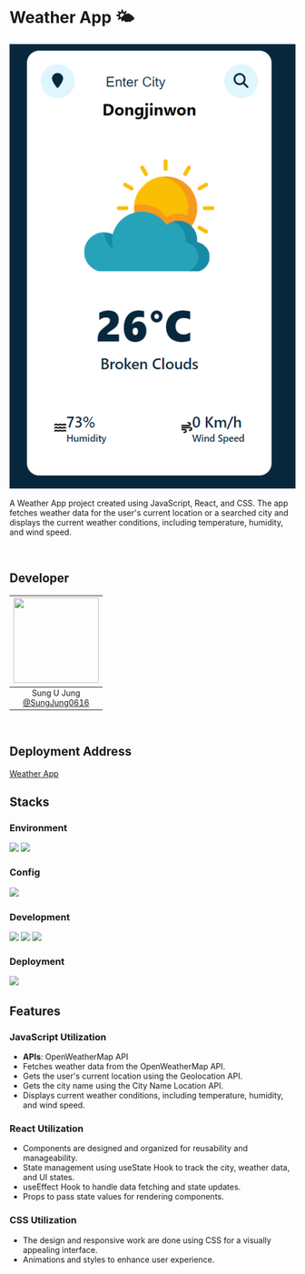 # Weather App 🌤️

![image](./public/images/mainpage.png)

A Weather App project created using JavaScript, React, and CSS. The app fetches weather data for the user's current location or a searched city and displays the current weather conditions, including temperature, humidity, and wind speed.

<br>

## Developer

| <img src="https://avatars.githubusercontent.com/u/35758170?v=4" width="150" height="150"/> |
| :----------------------------------------------------------------------------------------: |
|              Sung U Jung<br/>[@SungJung0616](https://github.com/SungJung0616)              |

<br>

## Deployment Address

[Weather App](https://sj-cityweatherapp.netlify.app/)

## Stacks

### Environment

<img src="https://img.shields.io/badge/git-F05032?style=for-the-badge&logo=git&logoColor=white"> <img src="https://img.shields.io/badge/github-181717?style=for-the-badge&logo=github&logoColor=white">

### Config

<img src="https://img.shields.io/badge/NPM-%23CB3837.svg?style=for-the-badge&logo=npm&logoColor=white">

### Development

<img src="https://img.shields.io/badge/react-61DAFB?style=for-the-badge&logo=react&logoColor=black"> <img src="https://img.shields.io/badge/javascript-F7DF1E?style=for-the-badge&logo=javascript&logoColor=black"> <img src="https://img.shields.io/badge/css-1572B6?style=for-the-badge&logo=css3&logoColor=white">

### Deployment

<img src="https://img.shields.io/badge/netlify-%23000000.svg?style=for-the-badge&logo=netlify&logoColor=#00C7B7">
<br>

## Features

### JavaScript Utilization

- **APIs**: OpenWeatherMap API
- Fetches weather data from the OpenWeatherMap API.
- Gets the user's current location using the Geolocation API.
- Gets the city name using the City Name Location API.
- Displays current weather conditions, including temperature, humidity, and wind speed.

### React Utilization

- Components are designed and organized for reusability and manageability.
- State management using useState Hook to track the city, weather data, and UI states.
- useEffect Hook to handle data fetching and state updates.
- Props to pass state values for rendering components.

### CSS Utilization

- The design and responsive work are done using CSS for a visually appealing interface.
- Animations and styles to enhance user experience.
